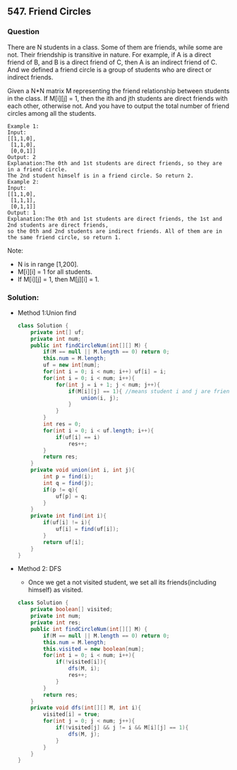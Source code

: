 ## 547. Friend Circles

### Question
There are N students in a class. Some of them are friends, while some are not. Their friendship is transitive in nature. For example, if A is a direct friend of B, and B is a direct friend of C, then A is an indirect friend of C. And we defined a friend circle is a group of students who are direct or indirect friends.

Given a N*N matrix M representing the friend relationship between students in the class. If M[i][j] = 1, then the ith and jth students are direct friends with each other, otherwise not. And you have to output the total number of friend circles among all the students.

```
Example 1:
Input:
[[1,1,0],
 [1,1,0],
 [0,0,1]]
Output: 2
Explanation:The 0th and 1st students are direct friends, so they are in a friend circle.
The 2nd student himself is in a friend circle. So return 2.
Example 2:
Input:
[[1,1,0],
 [1,1,1],
 [0,1,1]]
Output: 1
Explanation:The 0th and 1st students are direct friends, the 1st and 2nd students are direct friends,
so the 0th and 2nd students are indirect friends. All of them are in the same friend circle, so return 1.
```

Note:
* N is in range [1,200].
* M[i][i] = 1 for all students.
* If M[i][j] = 1, then M[j][i] = 1.

### Solution:
* Method 1:Union find
  ```Java
  class Solution {
      private int[] uf;
      private int num;
      public int findCircleNum(int[][] M) {
          if(M == null || M.length == 0) return 0;
          this.num = M.length;
          uf = new int[num];
          for(int i = 0; i < num; i++) uf[i] = i;
          for(int i = 0; i < num; i++){
              for(int j = i + 1; j < num; j++){
                  if(M[i][j] == 1){ //means student i and j are friends
                      union(i, j);
                  }
              }
          }
          int res = 0;
          for(int i = 0; i < uf.length; i++){
              if(uf[i] == i)
                  res++;
          }
          return res;
      }
      private void union(int i, int j){
          int p = find(i);
          int q = find(j);
          if(p != q){
              uf[p] = q;
          }
      }
      private int find(int i){
          if(uf[i] != i){
              uf[i] = find(uf[i]);
          }
          return uf[i];
      }
  }
  ```

* Method 2: DFS
  * Once we get a not visited student, we set all its friends(including himself) as visited.
  ```Java
  class Solution {
      private boolean[] visited;
      private int num;
      private int res;
      public int findCircleNum(int[][] M) {
          if(M == null || M.length == 0) return 0;
          this.num = M.length;
          this.visited = new boolean[num];
          for(int i = 0; i < num; i++){
              if(!visited[i]){
                  dfs(M, i);
                  res++;
              }
          }
          return res;
      }
      private void dfs(int[][] M, int i){
          visited[i] = true;
          for(int j = 0; j < num; j++){
              if(!visited[j] && j != i && M[i][j] == 1){
                  dfs(M, j);
              }
          }
      }
  }
  ```
